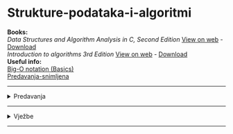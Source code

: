 # Strukture-podataka-i-algoritmi
**Books:** <br>
_Data Structures and Algorithm Analysis in C, Second Edition_ [View on web](https://github.com/saranur/Strukture-podataka-i-algoritmi/blob/main/Knjige/Data_Structures_and_Algorithm_Analysis_in_C.pdf) - [Download](https://github.com/saranur/Strukture-podataka-i-algoritmi/raw/main/Knjige/Data_Structures_and_Algorithm_Analysis_in_C.pdf) 
<br>
_Introduction to algorithms 3rd Edition_ [View on web](https://github.com/saranur/Strukture-podataka-i-algoritmi/blob/main/Knjige/Introduction_to_algorithms-3rd%20Edition.pdf)  - [Download](https://github.com/saranur/Strukture-podataka-i-algoritmi/raw/main/Knjige/Introduction_to_algorithms-3rd%20Edition.pdf)
<br>
**Useful info:** <br>
[Big-O notation (Basics)](https://www.youtube.com/watch?v=__vX2sjlpXU)
<br>
[Predavanja-snimljena ](https://www.youtube.com/watch?v=m8NzhBFAd5w&list=PLJCjqoTZy0H8DCKc0kHg_4Xnxecu8Jg7-)
<hr>

<details>
  <summary>Predavanja</summary>
  <br>
  <ul>
    
 <li>Predavanje 1 (15.10.2021): <a href="https://github.com/saranur/Strukture-podataka-i-algoritmi/blob/main/Predavanja/Predavanje%201/Introduction%20to%20Data%20structures.docx?raw=true"> Intorudction to Data Structures </a> - <a href="https://github.com/saranur/Strukture-podataka-i-algoritmi/blob/main/Predavanja/Predavanje%201/Predavanje%201%20-%20SPA.md">Book Pages</a> - <a href="https://github.com/saranur/Strukture-podataka-i-algoritmi/blob/main/Predavanja/Predavanje%201/P2_ASP_Stek_2018_9.pdf"> Stack </a></li>
    <li>Predavanje 2 (22.10.2021): <a href="https://github.com/saranur/Strukture-podataka-i-algoritmi/blob/main/Predavanja/Predavanje%202/Queue,%20Algorithm%20Analysis.docx?raw=true"> Queue, Algorithm Analysis </a> - <a href="https://github.com/saranur/Strukture-podataka-i-algoritmi/blob/main/Predavanja/Predavanje%202/Book%20Pages.txt"> Book Pages  </a></li>
    <li>Predavanje 3 (29.10.2021): <a href="https://github.com/saranur/Strukture-podataka-i-algoritmi/raw/main/Predavanja/Predavanje%203/Algorithm%20Analysis%20Part%202.pdf"> Algorithm Analysis Part 2  </a> - <a href="https://github.com/saranur/Strukture-podataka-i-algoritmi/blob/main/Predavanja/Predavanje%203/Book%20Pages.txt"> Book Pages  </a></li>
    <li>Predavanje 4 (05.11.2021): <a href="https://github.com/saranur/Strukture-podataka-i-algoritmi/raw/main/Predavanja/Predavanje%204/Whiteboard.png"> Alogoritm Analysis : Whiteboard </a> -<a href="https://github.com/saranur/Strukture-podataka-i-algoritmi/blob/main/Predavanja/Predavanje%204/Book%20Pages.txt">  Book Pages </a></li>
    <li>
      Predavanje 5 (12.11.2021): <a href="https://github.com/saranur/Strukture-podataka-i-algoritmi/raw/main/Predavanja/Predavanje%205/P4_ASP_Prioritetni_red_2018_9.pdf">  Prioritetni red  </a> -<a href="https://github.com/saranur/Strukture-podataka-i-algoritmi/raw/main/Predavanja/Predavanje%205/P5_ASP_Sortiranje_1_2018_9.pdf"> Sortiranje  </a> -<a href="https://github.com/saranur/Strukture-podataka-i-algoritmi/raw/main/Predavanja/Predavanje%205/Heap-BubbleSort-InsertionSort.docx">  Heap-Bubble Sort   </a> -<a href="https://github.com/saranur/Strukture-podataka-i-algoritmi/blob/main/Predavanja/Predavanje%205/Book%20Pages.txt">  Book Pages </a></li>
    <li>Predavanje 6 (19.11.2021): <a href="https://github.com/saranur/Strukture-podataka-i-algoritmi/raw/main/Predavanja/Predavanje%206/Sorting%20Algorithms%20(cont.).pdf"> Sorting Algoritms: Whiteboard  </a> -<a href="https://github.com/saranur/Strukture-podataka-i-algoritmi/raw/main/Predavanja/Predavanje%206/P6_ASP_Sortiranje_2_2018_9.pdf">  Sortiranje 2 </a>-<a href="https://github.com/saranur/Strukture-podataka-i-algoritmi/raw/main/Predavanja/Predavanje%206/QuickSort%20original%20scientific%20paper%20-%20CARHoare%20-%201961.pdf"> QuickSort original scientific paper  </a> -<a href="https://github.com/saranur/Strukture-podataka-i-algoritmi/edit/main/Predavanja/Predavanje%206/Book%20Pages.txt"> Book Pages </a></li>
     <li>Predavanje 7 (24.11.2021): <a href=""> Radix sort </a></li>
     <li>Predavanje 8 (10.12.2021): <a href="https://github.com/saranur/Strukture-podataka-i-algoritmi/raw/main/Predavanja/Predavanje%207/Hashing.pdf"> Hashing: Whiteboard </a>- <a href="https://github.com/saranur/Strukture-podataka-i-algoritmi/raw/main/Predavanja/Predavanje%207/P8_ASP_Hashing_2018_9.pdf"> Hashing </a> - <a href="https://github.com/saranur/Strukture-podataka-i-algoritmi/raw/main/Predavanja/Predavanje%207/Book%20Pages.txt"> Book pages </a></li>
   <li>Predavanje 9 (22.12.2021): <a href=""> Intro to Graph Theory </a></li>
   <li>Predavanje 10(31.12.2021): <a href="">  </a></li>
    
    
    
    
  </ul>
  </details>
  <hr>
  
  
  

<details>
  <summary>Vježbe</summary>
<br>
<ul>

<li><a href="https://github.com/saranur/Strukture-podataka-i-algoritmi/blob/main/Vje%C5%BEbe/Vje%C5%BEba%201/Vje%C5%BEba%201.cpp">Vježba 1</a>  (15.10.2021)</li>
<li><a href="https://github.com/saranur/Strukture-podataka-i-algoritmi/blob/main/Vje%C5%BEbe/Vje%C5%BEba%202/Vje%C5%BEba%202.cpp">Vježba 2 </a> (22.10.2021)<a href="https://github.com/saranur/Strukture-podataka-i-algoritmi/blob/main/Vje%C5%BEbe/Vje%C5%BEba%202/Vje%C5%BEba%201%2C%202%20-%20Stack%2C%20Queue.md"> Stack / Queue </a></li>
<li><a href="">Vježba 3</a> (29.10.2021)</li>
<li><a href="">Vježba 4</a> (05.11.2021)</li>
<li><a href="">Vježba 5</a> (12.11.2021)</li>
  </ul>
</details>
<hr>
